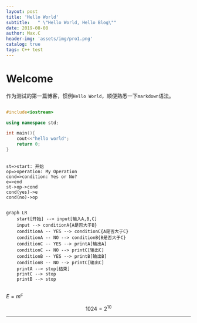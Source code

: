 ```yaml
---
layout: post
title: 'Hello World'
subtitle:   " \"Hello World, Hello Blog\""
date: 2019-08-08
author: Max.C
header-img: 'assets/img/pro1.png'
catalog: true
tags: C++ test
---
```


# Welcome  

作为测试的第一篇博客，惯例`Hello World`，顺便熟悉一下`markdown`语法。

``` cpp

#include<iostream>

using namespace std;

int main(){
	cout<<"hello world";
	return 0;
}

```

```flow

st=>start: 开始
op=>operation: My Operation
cond=>condition: Yes or No?
e=>end
st->op->cond
cond(yes)->e
cond(no)->op

```

```mermaid

graph LR
    start[开始] --> input[输入A,B,C]
    input --> conditionA{A是否大于B}
    conditionA -- YES --> conditionC{A是否大于C}
    conditionA -- NO --> conditionB{B是否大于C}
    conditionC -- YES --> printA[输出A]
    conditionC -- NO --> printC[输出C]
    conditionB -- YES --> printB[输出B]
    conditionB -- NO --> printC[输出C]
    printA --> stop[结束]
    printC --> stop
    printB --> stop
    
```

$E=m^c$


$$
1024=2^{10}
$$


***
